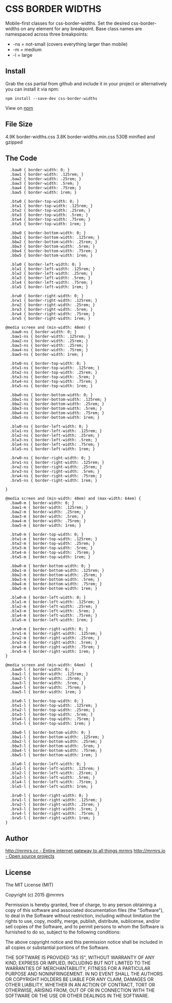 # CSS BORDER WIDTHS

  Mobile-first classes for css-border-widths.
  Set the desired css-border-widths on any element for any breakpoint.
  Base class names are namespaced across three breakpoints:

*  -ns = not-small (covers everything larger than mobile)
*  -m  = medium
*  -l  = large

## Install
Grab the css partial from github and include it in your project or alternatively
you can install it via npm:
```
npm install --save-dev css-border-widths
```
View on [npm](https://www.npmjs.org/package/css-border-widths)


## File Size

4.9K border-widths.css
3.8K border-widths.min.css
530B minified and gzipped

## The Code
```
  .baw0 { border-width: 0; }
  .baw1 { border-width: .125rem; }
  .baw2 { border-width: .25rem; }
  .baw3 { border-width: .5rem; }
  .baw4 { border-width: .75rem; }
  .baw5 { border-width: 1rem; }

  .btw0 { border-top-width: 0; }
  .btw1 { border-top-width: .125rem; }
  .btw2 { border-top-width: .25rem; }
  .btw3 { border-top-width: .5rem; }
  .btw4 { border-top-width: .75rem; }
  .btw5 { border-top-width: 1rem; }

  .bbw0 { border-bottom-width: 0; }
  .bbw1 { border-bottom-width: .125rem; }
  .bbw2 { border-bottom-width: .25rem; }
  .bbw3 { border-bottom-width: .5rem; }
  .bbw4 { border-bottom-width: .75rem; }
  .bbw5 { border-bottom-width: 1rem; }

  .blw0 { border-left-width: 0; }
  .blw1 { border-left-width: .125rem; }
  .blw2 { border-left-width: .25rem; }
  .blw3 { border-left-width: .5rem; }
  .blw4 { border-left-width: .75rem; }
  .blw5 { border-left-width: 1rem; }

  .brw0 { border-right-width: 0; }
  .brw1 { border-right-width: .125rem; }
  .brw2 { border-right-width: .25rem; }
  .brw3 { border-right-width: .5rem; }
  .brw4 { border-right-width: .75rem; }
  .brw5 { border-right-width: 1rem; }

@media screen and (min-width: 48em) {
  .baw0-ns { border-width: 0; }
  .baw1-ns { border-width: .125rem; }
  .baw2-ns { border-width: .25rem; }
  .baw3-ns { border-width: .25rem; }
  .baw4-ns { border-width: .75rem; }
  .baw5-ns { border-width: 1rem; }

  .btw0-ns { border-top-width: 0; }
  .btw1-ns { border-top-width: .125rem; }
  .btw2-ns { border-top-width: .25rem; }
  .btw3-ns { border-top-width: .5rem; }
  .btw4-ns { border-top-width: .75rem; }
  .btw5-ns { border-top-width: 1rem; }

  .bbw0-ns { border-bottom-width: 0; }
  .bbw1-ns { border-bottom-width: .125rem; }
  .bbw2-ns { border-bottom-width: .25rem; }
  .bbw3-ns { border-bottom-width: .5rem; }
  .bbw4-ns { border-bottom-width: .75rem; }
  .bbw5-ns { border-bottom-width: 1rem; }

  .blw0-ns { border-left-width: 0; }
  .blw1-ns { border-left-width: .125rem; }
  .blw2-ns { border-left-width: .25rem; }
  .blw3-ns { border-left-width: .5rem; }
  .blw4-ns { border-left-width: .75rem; }
  .blw5-ns { border-left-width: 1rem; }

  .brw0-ns { border-right-width: 0; }
  .brw1-ns { border-right-width: .125rem; }
  .brw2-ns { border-right-width: .25rem; }
  .brw3-ns { border-right-width: .5rem; }
  .brw4-ns { border-right-width: .75rem; }
  .brw5-ns { border-right-width: 1rem; }

}

@media screen and (min-width: 48em) and (max-width: 64em) {
  .baw0-m { border-width: 0; }
  .baw1-m { border-width: .125rem; }
  .baw2-m { border-width: .25rem; }
  .baw3-m { border-width: .5rem; }
  .baw4-m { border-width: .75rem; }
  .baw5-m { border-width: 1rem; }

  .btw0-m { border-top-width: 0; }
  .btw1-m { border-top-width: .125rem; }
  .btw2-m { border-top-width: .25rem; }
  .btw3-m { border-top-width: .5rem; }
  .btw4-m { border-top-width: .75rem; }
  .btw5-m { border-top-width: 1rem; }

  .bbw0-m { border-bottom-width: 0; }
  .bbw1-m { border-bottom-width: .125rem; }
  .bbw2-m { border-bottom-width: .25rem; }
  .bbw3-m { border-bottom-width: .5rem; }
  .bbw4-m { border-bottom-width: .75rem; }
  .bbw5-m { border-bottom-width: 1rem; }

  .blw0-m { border-left-width: 0; }
  .blw1-m { border-left-width: .125rem; }
  .blw2-m { border-left-width: .25rem; }
  .blw3-m { border-left-width: .5rem; }
  .blw4-m { border-left-width: .75rem; }
  .blw5-m { border-left-width: 1rem; }

  .brw0-m { border-right-width: 0; }
  .brw1-m { border-right-width: .125rem; }
  .brw2-m { border-right-width: .25rem; }
  .brw3-m { border-right-width: .5rem; }
  .brw4-m { border-right-width: .75rem; }
  .brw5-m { border-right-width: 1rem; }
}

@media screen and (min-width: 64em)  {
  .baw0-l { border-width: 0; }
  .baw1-l { border-width: .125rem; }
  .baw2-l { border-width: .25rem; }
  .baw3-l { border-width: .5rem; }
  .baw4-l { border-width: .75rem; }
  .baw5-l { border-width: 1rem; }

  .btw0-l { border-top-width: 0; }
  .btw1-l { border-top-width: .125rem; }
  .btw2-l { border-top-width: .25rem; }
  .btw3-l { border-top-width: .5rem; }
  .btw4-l { border-top-width: .75rem; }
  .btw5-l { border-top-width: 1rem; }

  .bbw0-l { border-bottom-width: 0; }
  .bbw1-l { border-bottom-width: .125rem; }
  .bbw2-l { border-bottom-width: .25rem; }
  .bbw3-l { border-bottom-width: .5rem; }
  .bbw4-l { border-bottom-width: .75rem; }
  .bbw5-l { border-bottom-width: 1rem; }

  .blw0-l { border-left-width: 0; }
  .blw1-l { border-left-width: .125rem; }
  .blw2-l { border-left-width: .25rem; }
  .blw3-l { border-left-width: .5rem; }
  .blw4-l { border-left-width: .75rem; }
  .blw5-l { border-left-width: 1rem; }

  .brw0-l { border-right-width: 0; }
  .brw1-l { border-right-width: .125rem; }
  .brw2-l { border-right-width: .25rem; }
  .brw3-l { border-right-width: .5rem; }
  .brw4-l { border-right-width: .75rem; }
  .brw5-l { border-right-width: 1rem; }
}

```

## Author

[http://mrmrs.cc - Entire internet gateway to all things mrmrs](http://mrmrs.cc)
[http://mrmrs.io - Open source projects](http://mrmrs.io)

## License

The MIT License (MIT)

Copyright (c) 2015 @mrmrs

Permission is hereby granted, free of charge, to any person obtaining a copy
of this software and associated documentation files (the "Software"), to deal
in the Software without restriction, including without limitation the rights
to use, copy, modify, merge, publish, distribute, sublicense, and/or sell
copies of the Software, and to permit persons to whom the Software is
furnished to do so, subject to the following conditions:

The above copyright notice and this permission notice shall be included in
all copies or substantial portions of the Software.

THE SOFTWARE IS PROVIDED "AS IS", WITHOUT WARRANTY OF ANY KIND, EXPRESS OR
IMPLIED, INCLUDING BUT NOT LIMITED TO THE WARRANTIES OF MERCHANTABILITY,
FITNESS FOR A PARTICULAR PURPOSE AND NONINFRINGEMENT. IN NO EVENT SHALL THE
AUTHORS OR COPYRIGHT HOLDERS BE LIABLE FOR ANY CLAIM, DAMAGES OR OTHER
LIABILITY, WHETHER IN AN ACTION OF CONTRACT, TORT OR OTHERWISE, ARISING FROM,
OUT OF OR IN CONNECTION WITH THE SOFTWARE OR THE USE OR OTHER DEALINGS IN
THE SOFTWARE.

